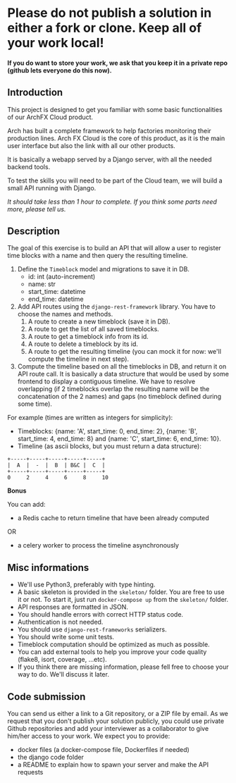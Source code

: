 # Please do not publish a solution in either a fork or clone. Keep all of your work local!
#### If you do want to store your work, we ask that you keep it in a private repo (github lets everyone do this now).

## Introduction

This project is designed to get you familiar with some basic functionalities of our ArchFX Cloud product.

Arch has built a complete framework to help factories monitoring their production lines. Arch FX Cloud is the core of
this product, as it is the main user interface but also the link with all our other products.

It is basically a webapp served by a Django server, with all the needed backend tools.

To test the skills you will need to be part of the Cloud team, we will build a small API running with Django.

*It should take less than 1 hour to complete. If you think some parts need more, please tell us.*

## Description

The goal of this exercise is to build an API that will allow a user to register time blocks with a name
and then query the resulting timeline.

1. Define the `Timeblock` model and migrations to save it in DB.
   - id: int (auto-increment)
   - name: str
   - start_time: datetime
   - end_time: datetime
2. Add API routes using the `django-rest-framework` library. You have to choose the names and methods.
   1. A route to create a new timeblock (save it in DB).
   2. A route to get the list of all saved timeblocks.
   3. A route to get a timeblock info from its id.
   4. A route to delete a timeblock by its id.
   5. A route to get the resulting timeline (you can mock it for now: we'll compute the timeline in next step).
3. Compute the timeline based on all the timeblocks in DB, and return it on API route call.
   It is basically a data structure that would be used by some frontend to display a contiguous timeline.
   We have to resolve overlapping (if 2 timeblocks overlap the resulting name will be the concatenation of the 2 names)
   and gaps (no timeblock defined during some time).

For example (times are written as integers for simplicity): 
 - Timeblocks: {name: 'A', start_time: 0, end_time: 2}, {name: 'B', start_time: 4, end_time: 8} and {name: 'C', start_time: 6, end_time: 10}.
 - Timeline (as ascii blocks, but you must return a data structure):
```
+-----+-----+-----+-----+-----+
|  A  |  -  |  B  | B&C |  C  |
+-----+-----+-----+-----+-----+
0     2     4     6     8     10
```

**Bonus**

You can add:
 - a Redis cache to return timeline that have been already computed

OR

 - a celery worker to process the timeline asynchronously

## Misc informations

- We'll use Python3, preferably with type hinting.
- A basic skeleton is provided in the `skeleton/` folder. You are free to use it or not. To start it,
  just run `docker-compose up` from the `skeleton/` folder.
- API responses are formatted in JSON.
- You should handle errors with correct HTTP status code.
- Authentication is not needed.
- You should use `django-rest-frameworks` serializers.
- You should write some unit tests.
- Timeblock computation should be optimized as much as possible.
- You can add external tools to help you improve your code quality (flake8, isort, coverage, ...etc).
- If you think there are missing information, please fell free to choose your way to do. We'll discuss it later.

## Code submission

You can send us either a link to a Git repository, or a ZIP file by email. As we request that you don't publish your solution publicly, you could use private Github repositories and add your interviewer as a collaborator to give him/her access to your work.
We expect you to provide:
 - docker files (a docker-compose file, Dockerfiles if needed)
 - the django code folder
 - a README to explain how to spawn your server and make the API requests
